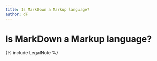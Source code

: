 ```yaml
---
title: Is MarkDown a Markup language? 
author: dF
---
```


<!-- YAML front matter -->

# Is MarkDown a Markup language?


{% include LegalNote %} 
